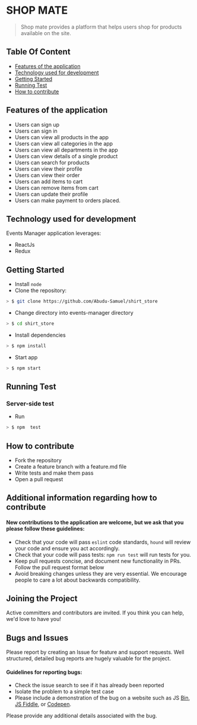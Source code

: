 # SHOP MATE

> Shop mate provides a platform that helps users shop for products available on the site.

## Table Of Content

- [Features of the application](#features-of-the-application)
- [Technology used for development](#technology-used-for-development)
- [Getting Started](#getting-started)
- [Running Test](#running-test)
- [How to contribute](#how-to-contribute)

## Features of the application

- Users can sign up
- Users can sign in
- Users can view all products in the app
- Users can view all categories in the app
- Users can view all departments in the app
- Users can view details of a single product
- Users can search for products
- Users can view their profile
- Users can view their order
- Users can add items to cart
- Users can remove items from cart
- Users can update their profile
- Users can make payment to orders placed.

## Technology used for development

Events Manager application leverages:

- ReactJs
- Redux

## Getting Started

- Install `node`
- Clone the repository:

```sh
> $ git clone https://github.com/Abudu-Samuel/shirt_store
```

- Change directory into events-manager directory

```sh
> $ cd shirt_store
```

- Install dependencies

```sh
> $ npm install
```

- Start app

```sh
> $ npm start
```

## Running Test

### Server-side test

- Run

```sh
> $ npm  test
```

## How to contribute

- Fork the repository
- Create a feature branch with a feature.md file
- Write tests and make them pass
- Open a pull request

## Additional information regarding how to contribute

#### New contributions to the application are welcome, but we ask that you please follow these guidelines:

- Check that your code will pass `eslint` code standards, `hound` will review your code and ensure you act accordingly.
- Check that your code will pass tests: `npm run test` will run tests for you.
- Keep pull requests concise, and document new functionality in PRs. Follow the pull request format below
- Avoid breaking changes unless they are very essential. We encourage people to care a lot about backwards compatibility.

## Joining the Project

Active committers and contributors are invited. If you think you can help, we'd love to have you!

## Bugs and Issues

Please report by creating an Issue for feature and support requests. Well structured, detailed bug reports are hugely valuable for the project.

#### Guidelines for reporting bugs:

- Check the issue search to see if it has already been reported
- Isolate the problem to a simple test case
- Please include a demonstration of the bug on a website such as JS [Bin](http://jsbin.com), [JS Fiddle](https://jsfiddle.net/), or [Codepen](https://codepen.io/pen).

Please provide any additional details associated with the bug.
